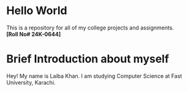 # Hello World
This is a repository for all of my college projects and assignments.\
**[Roll No# 24K-0644]**

# Brief Introduction about myself
Hey! My name is Laiba Khan. I am studying Computer Science at Fast University, Karachi.

